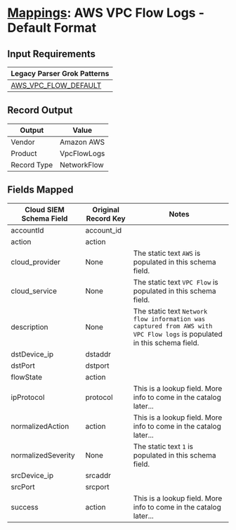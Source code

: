 # [Mappings](README.md): AWS VPC Flow Logs - Default Format

## Input Requirements

|Legacy Parser Grok Patterns|
|-------------|
|[AWS_VPC_FLOW_DEFAULT](../legacy_parsers/AWS_VPC_FLOW_DEFAULT.md)|

## Record Output

|Output|Value|
|------|-----|
|Vendor|Amazon AWS|
|Product|VpcFlowLogs|
|Record Type|NetworkFlow|

## Fields Mapped

|Cloud SIEM Schema Field|Original Record Key|Notes|
|-----------------------|-------------------|-----|
|accountId|account_id||
|action|action||
|cloud_provider|None|The static text `AWS` is populated in this schema field.|
|cloud_service|None|The static text `VPC Flow` is populated in this schema field.|
|description|None|The static text `Network flow information was captured from AWS with VPC Flow logs` is populated in this schema field.|
|dstDevice_ip|dstaddr||
|dstPort|dstport||
|flowState|action||
|ipProtocol|protocol|This is a lookup field. More info to come in the catalog later...|
|normalizedAction|action|This is a lookup field. More info to come in the catalog later...|
|normalizedSeverity|None|The static text `1` is populated in this schema field.|
|srcDevice_ip|srcaddr||
|srcPort|srcport||
|success|action|This is a lookup field. More info to come in the catalog later...|

